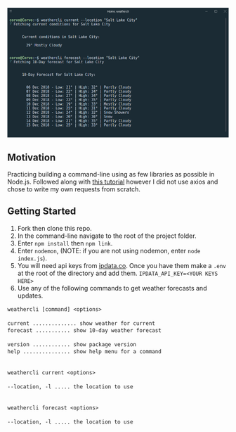 ![fig1](/images/fig1.png)

## Motivation

Practicing building a command-line using as few libraries as possible in Node.js. Followed along with [this tutorial](https://timber.io/blog/creating-a-real-world-cli-app-with-node/#publishing-to-npm) however I did not use axios and chose to write my own requests from scratch.

## Getting Started

1. Fork then clone this repo.
2. In the command-line navigate to the root of the project folder.
3. Enter `npm install` then `npm link`.
4. Enter `nodemon`, (NOTE: if you are not using nodemon, enter `node index.js`).
5. You will need api keys from [ipdata.co](ipdata.co). Once you have them make a `.env` at the root of the directory and add them. `IPDATA_API_KEY=<YOUR KEYS HERE>`
6. Use any of the following commands to get weather forecasts and updates.

```
weathercli [command] <options>

current .............. show weather for current
forecast ........... show 10-day weather forecast

version ............ show package version
help ............... show help menu for a command


weathercli current <options>

--location, -l ..... the location to use


weathercli forecast <options>

--location, -l ..... the location to use
```
